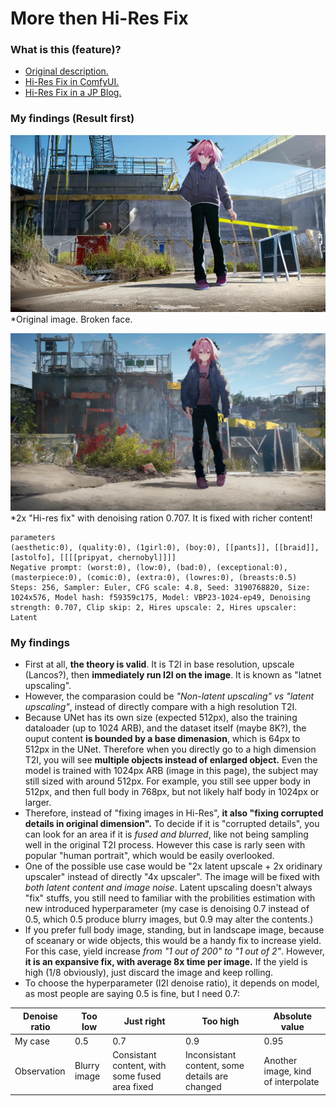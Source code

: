 # More then Hi-Res Fix #

### What is this (feature)? ###

- [Original description.](https://github.com/AUTOMATIC1111/stable-diffusion-webui/wiki/Features#hires-fix)
- [Hi-Res Fix in ComfyUI.](https://comfyanonymous.github.io/ComfyUI_examples/2_pass_txt2img/)
- [Hi-Res Fix in a JP Blog.](https://kurokumasoft.com/2023/04/06/web-ui-hires-fix/)

### My findings (Result first) ###

![img/2210226-3190768894-2048-1152-4.8-256-20230409052641.png](img/22102419-3190768820-1024-576-4.5-256-20230402175817.png) *Original image. Broken face.

![img/22102493-3190768894-1024-576-4.5-256-20230402212215.png](img/2210221-3190768820-2048-1152-4.8-256-20230409044546.png) *2x "Hi-res fix" with denoising ration 0.707. It is fixed with richer content!

```
parameters
(aesthetic:0), (quality:0), (1girl:0), (boy:0), [[pants]], [[braid]], [astolfo], [[[[pripyat, chernobyl]]]]
Negative prompt: (worst:0), (low:0), (bad:0), (exceptional:0), (masterpiece:0), (comic:0), (extra:0), (lowres:0), (breasts:0.5)
Steps: 256, Sampler: Euler, CFG scale: 4.8, Seed: 3190768820, Size: 1024x576, Model hash: f59359c175, Model: VBP23-1024-ep49, Denoising strength: 0.707, Clip skip: 2, Hires upscale: 2, Hires upscaler: Latent
```

### My findings ###

- First at all, **the theory is valid**. It is T2I in base resolution, upscale (Lancos?), then **immediately run I2I on the image**. It is known as "latnet upscaling".
- However, the comparasion could be *"Non-latent upscaling" vs "latent upscaling"*, instead of directly compare with a high resolution T2I.
- Because UNet has its own size (expected 512px), also the training dataloader (up to 1024 ARB), and the dataset itself (maybe 8K?), the ouput content **is bounded by a base dimenasion**, which is 64px to 512px in the UNet. Therefore when you directly go to a high dimension T2I, you will see **multiple objects instead of enlarged object.** Even the model is trained with 1024px ARB (image in this page), the subject may still sized with around 512px. For example, you still see upper body in 512px, and then full body in 768px, but not likely half body in 1024px or larger.
- Therefore, instead of "fixing images in Hi-Res", **it also "fixing corrupted details in original dimension".** To decide if it is "corrupted details", you can look for an area if it is *fused and blurred*, like not being sampling well in the original T2I process. However this case is rarly seen with popular "human portrait", which would be easily overlooked. 
- One of the possible use case would be "2x latent upscale + 2x oridinary upscaler" instead of directly "4x upscaler". The image will be fixed with *both latent content and image  noise*. Latent upscaling doesn't always "fix" stuffs, you still need to familiar with the probilities estimation with new introduced hyperparameter (my case is denoising 0.7 instead of 0.5, which 0.5 produce blurry images, but 0.9 may alter the contents.)
- If you prefer full body image, standing, but in landscape image, because of sceanary or wide objects, this would be a handy fix to increase yield. For this case, yield increase *from "1 out of 200" to "1 out of 2"*. However, **it is an expansive fix, with average 8x time per image.** If the yield is high (1/8 obviously), just discard the image and keep rolling.
- To choose the hyperparameter (I2I denoise ratio), it depends on model, as most people are saying 0.5 is fine, but I need 0.7:

|Denoise ratio|Too low|Just right|Too high|Absolute value|
|---|---|---|---|---|
|My case|0.5|0.7|0.9|0.95|
|Observation|Blurry image|Consistant content, with some fused area fixed|Inconsistant content, some details are changed|Another image, kind of interpolate|
